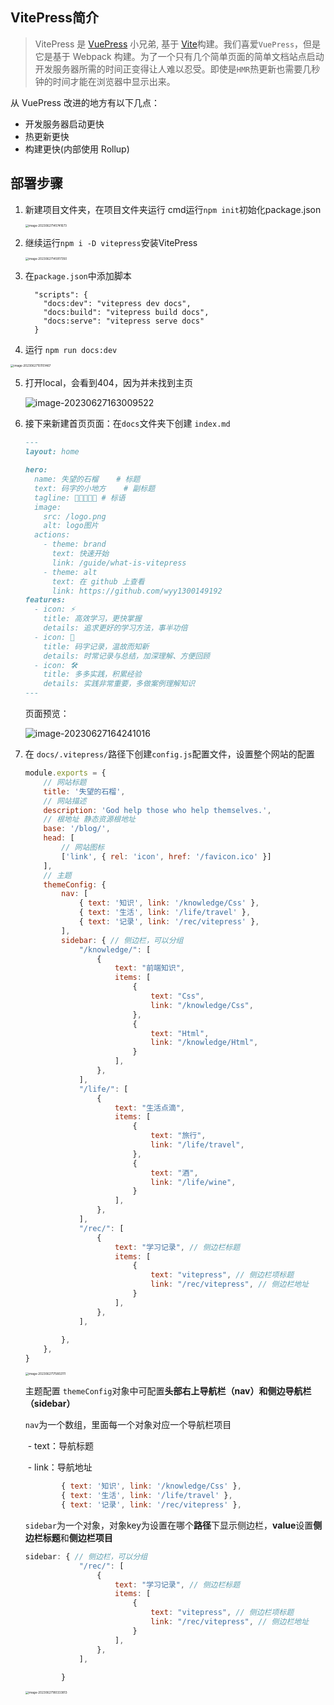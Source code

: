 ## VitePress简介

> VitePress 是 [VuePress](https://vuepress.vuejs.org/) 小兄弟, 基于 [Vite](https://github.com/vitejs/vite)构建。我们喜爱`VuePress`，但是它是基于 Webpack 构建。为了一个只有几个简单页面的简单文档站点启动开发服务器所需的时间正变得让人难以忍受。即使是`HMR`热更新也需要几秒钟的时间才能在浏览器中显示出来。



从 VuePress 改进的地方有以下几点：

- 开发服务器启动更快
- 热更新更快
- 构建更快(内部使用 Rollup)



## 部署步骤

1. 新建项目文件夹，在项目文件夹运行 cmd运行`npm init`初始化package.json

   <img src="./assets/image-20230627145741673.png" alt="image-20230627145741673" style="zoom: 33%;" />

   

2. 继续运行`npm i -D vitepress`安装VitePress

   <img src="./assets/image-20230627145917350.png" alt="image-20230627145917350" style="zoom:33%;" />



3. 在`package.json`中添加脚本

   ```
     "scripts": {
       "docs:dev": "vitepress dev docs",
       "docs:build": "vitepress build docs",
       "docs:serve": "vitepress serve docs"
     }
   ```

   



4. 运行 `npm run docs:dev`

<img src="./assets/image-20230627151151467.png" alt="image-20230627151151467" style="zoom:33%;" />



5. 打开local，会看到404，因为并未找到主页

   ![image-20230627163009522](./assets/image-20230627163009522.png)



6. 接下来新建首页页面：在`docs`文件夹下创建 `index.md`

   ```markdown
   ---
   layout: home
   
   hero:
     name: 失望的石榴    # 标题
     text: 码字的小地方    # 副标题
     tagline: 🖖🖖🖖🖖🖖 # 标语
     image:
       src: /logo.png
       alt: logo图片
     actions:
       - theme: brand
         text: 快速开始
         link: /guide/what-is-vitepress
       - theme: alt
         text: 在 github 上查看
         link: https://github.com/wyy1300149192
   features:
     - icon: ⚡️
       title: 高效学习，更快掌握
       details: 追求更好的学习方法，事半功倍
     - icon: 🖖
       title: 码字记录，温故而知新
       details: 时常记录与总结，加深理解、方便回顾
     - icon: 🛠️
       title: 多多实践，积累经验
       details: 实践非常重要，多做案例理解知识
   ---
   
   
   ```

   

   页面预览：

   ![image-20230627164241016](./assets/image-20230627164241016.png)



7. 在 `docs/.vitepress/`路径下创建`config.js`配置文件，设置整个网站的配置

   ```js
   module.exports = {
       // 网站标题
       title: '失望的石榴',
       // 网站描述
       description: 'God help those who help themselves.',
       // 根地址 静态资源根地址
       base: '/blog/',
       head: [
           // 网站图标
           ['link', { rel: 'icon', href: '/favicon.ico' }]
       ],
       // 主题
       themeConfig: {
           nav: [
               { text: '知识', link: '/knowledge/Css' },
               { text: '生活', link: '/life/travel' },
               { text: '记录', link: '/rec/vitepress' },
           ],
           sidebar: { // 侧边栏，可以分组
               "/knowledge/": [
                   {
                       text: "前端知识",
                       items: [
                           {
                               text: "Css",
                               link: "/knowledge/Css",
                           },
                           {
                               text: "Html",
                               link: "/knowledge/Html",
                           }
                       ],
                   },
               ],
               "/life/": [
                   {
                       text: "生活点滴",
                       items: [
                           {
                               text: "旅行",
                               link: "/life/travel",
                           },
                           {
                               text: "酒",
                               link: "/life/wine",
                           }
                       ],
                   },
               ],
               "/rec/": [
                   {
                       text: "学习记录", // 侧边栏标题
                       items: [
                           {
                               text: "vitepress", // 侧边栏项标题
                               link: "/rec/vitepress", // 侧边栏地址
                           }
                       ],
                   },
               ],
       
           },
       },
   }
   ```

   <img src="./assets/image-20230627175802111.png" alt="image-20230627175802111" style="zoom:33%;" />

   

   主题配置 `themeConfig`对象中可配置**头部右上导航栏（nav）**和**侧边导航栏（sidebar）**

   

   `nav`为一个数组，里面每一个对象对应一个导航栏项目

   ​	- text：导航标题

   ​    - link：导航地址

   ```js
           { text: '知识', link: '/knowledge/Css' },
           { text: '生活', link: '/life/travel' },
           { text: '记录', link: '/rec/vitepress' },
   ```

   

   

   `sidebar`为一个对象，对象key为设置在哪个**路径**下显示侧边栏，**value**设置**侧边栏标题**和**侧边栏项目**

   ```js
   sidebar: { // 侧边栏，可以分组
               "/rec/": [
                   {
                       text: "学习记录", // 侧边栏标题
                       items: [
                           {
                               text: "vitepress", // 侧边栏项标题
                               link: "/rec/vitepress", // 侧边栏地址
                           }
                       ],
                   },
               ],
       
           }
   ```

   <img src="./assets/image-20230627180333813.png" alt="image-20230627180333813" style="zoom:33%;" />